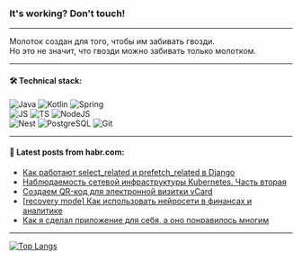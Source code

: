 ### It's working? Don't touch!

---
Молоток создан для того, чтобы им забивать гвозди. <br>
Но это не значит, что гвозди можно забивать только молотком.

---

#### 🛠️ Technical stack:

![Java](https://img.shields.io/badge/Java-informational?logo=Oracle&style=flat&logoColor=white&color=FF4500)
![Kotlin](https://img.shields.io/badge/Kotlin-informational?logo=Kotlin&style=flat&logoColor=white&color=774D97)
![Spring](https://img.shields.io/badge/SpringBoot-informational?logo=SpringBoot&style=flat&logoColor=white&color=6DB33F) <br>
![JS](https://img.shields.io/badge/JS-informational?logo=javaScript&style=flat&logoColor=black&color=F7Df1E)
![TS](https://img.shields.io/badge/TypeScript-informational?logo=typeScript&style=flat&logoColor=black&color=0667A8)
![NodeJS](https://img.shields.io/badge/NodeJS-informational?logo=node.js&style=flat&logoColor=white&color=70A760) <br>
![Nest](https://img.shields.io/badge/NestJS-informational?logo=NestJS&style=flat&logoColor=white&color=E0234E)
![PostgreSQL](https://img.shields.io/badge/PostgreSQL-informational?logo=PostgreSQL&style=flat&logoColor=white&color=DAA520)
![Git](https://img.shields.io/badge/Git-informational?logo=git&style=flat&logoColor=white&color=778899)

___

#### 💬 Latest posts from habr.com:

<!-- BLOG-POST-LIST:START -->
- [Как работают select_related и prefetch_related в Django](https://habr.com/ru/articles/752574/?utm_source=habrahabr&utm_medium=rss&utm_campaign=752574)
- [Наблюдаемость сетевой инфраструктуры Kubernetes. Часть вторая](https://habr.com/ru/articles/752570/?utm_source=habrahabr&utm_medium=rss&utm_campaign=752570)
- [Создаем QR-код для электронной визитки vCard](https://habr.com/ru/articles/752562/?utm_source=habrahabr&utm_medium=rss&utm_campaign=752562)
- [[recovery mode] Как использовать нейросети в финансах и аналитике](https://habr.com/ru/articles/752546/?utm_source=habrahabr&utm_medium=rss&utm_campaign=752546)
- [Как я сделал приложение для себя, а оно понравилось многим](https://habr.com/ru/companies/surfstudio/articles/752534/?utm_source=habrahabr&utm_medium=rss&utm_campaign=752534)
<!-- BLOG-POST-LIST:END -->

---
[![Top Langs](https://github-readme-stats-git-master-advtsetting-gmailcom.vercel.app/api/top-langs/?username=zloylis&langs_count=10&hide_title=false&title_color=e6edf3&size_weight=0.5&count_weight=0.5&layout=compact&hide_border=true&theme=dracula)](https://github.com/zloylis)

<!-- ![GitHub stats](https://github-readme-stats-git-master-advtsetting-gmailcom.vercel.app/api?username=zloylis&show_icons=true&hide_border=true&theme=dracula&hide_title=true&include_all_commits=true&count_private=true&hide=contribs&hide_rank=true) -->
